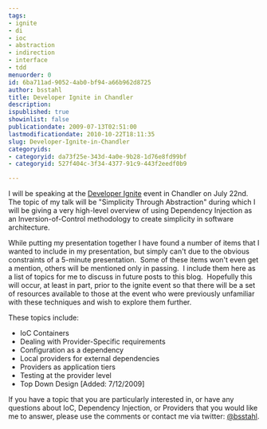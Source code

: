 ```yaml
---
tags:
- ignite
- di
- ioc
- abstraction
- indirection
- interface
- tdd
menuorder: 0
id: 6ba711ad-9052-4ab0-bf94-a66b962d8725
author: bsstahl
title: Developer Ignite in Chandler
description: 
ispublished: true
showinlist: false
publicationdate: 2009-07-13T02:51:00
lastmodificationdate: 2010-10-22T18:11:35
slug: Developer-Ignite-in-Chandler
categoryids:
- categoryid: da73f25e-343d-4a0e-9b28-1d76e8fd99bf
- categoryid: 527f404c-3f34-4377-91c9-443f2eedf0b9

---
```


I will be speaking at the [Developer Ignite](http://software.intel.com/en-us/articles/developer-ignite/) event in Chandler on July 22nd.  The topic of my talk will be "Simplicity Through Abstraction" during which I will be giving a very high-level overview of using Dependency Injection as an Inversion-of-Control methodology to create simplicity in software architecture.

While putting my presentation together I have found a number of items that I wanted to include in my presentation, but simply can't due to the obvious constraints of a 5-minute presentation.  Some of these items won't even get a mention, others will be mentioned only in passing.  I include them here as a list of topics for me to discuss in future posts to this blog.  Hopefully this will occur, at least in part, prior to the ignite event so that there will be a set of resources available to those at the event who were previously unfamiliar with these techniques and wish to explore them further.

These topics include:

- IoC Containers
- Dealing with Provider-Specific requirements
- Configuration as a dependency
- Local providers for external dependencies
- Providers as application tiers
- Testing at the provider level
- Top Down Design [Added: 7/12/2009]


If you have a topic that you are particularly interested in, or have any questions about IoC, Dependency Injection, or Providers that you would like me to answer, please use the comments or contact me via twitter: [@bsstahl](http://twitter.com/bsstahl).

